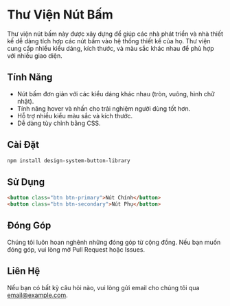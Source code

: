 # Thư Viện Nút Bấm

Thư viện nút bấm này được xây dựng để giúp các nhà phát triển và nhà thiết kế dễ dàng tích hợp các nút bấm vào hệ thống thiết kế của họ. Thư viện cung cấp nhiều kiểu dáng, kích thước, và màu sắc khác nhau để phù hợp với nhiều giao diện.

## Tính Năng
- Nút bấm đơn giản với các kiểu dáng khác nhau (tròn, vuông, hình chữ nhật).
- Tính năng hover và nhấn cho trải nghiệm người dùng tốt hơn.
- Hỗ trợ nhiều kiểu màu sắc và kích thước.
- Dễ dàng tùy chỉnh bằng CSS.

## Cài Đặt
```bash
npm install design-system-button-library
```

## Sử Dụng
```html
<button class="btn btn-primary">Nút Chính</button>
<button class="btn btn-secondary">Nút Phụ</button>
```

## Đóng Góp
Chúng tôi luôn hoan nghênh những đóng góp từ cộng đồng. Nếu bạn muốn đóng góp, vui lòng mở Pull Request hoặc Issues.

## Liên Hệ
Nếu bạn có bất kỳ câu hỏi nào, vui lòng gửi email cho chúng tôi qua [email@example.com](mailto:email@example.com).
